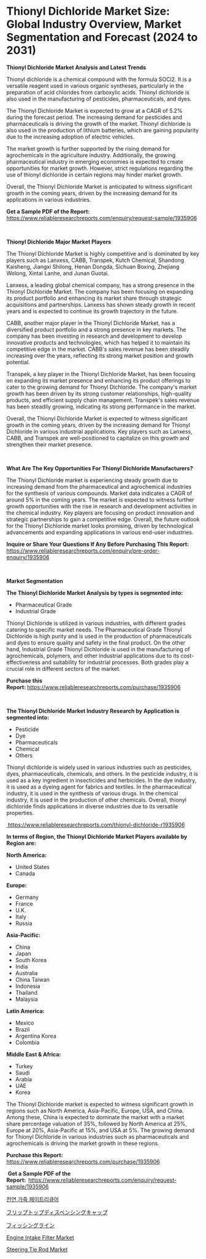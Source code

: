 <p><h1>Thionyl Dichloride Market Size: Global Industry Overview, Market Segmentation and Forecast (2024 to 2031)</h1></p><p><strong>Thionyl Dichloride Market Analysis and Latest Trends</strong></p>
<p><p>Thionyl dichloride is a chemical compound with the formula SOCl2. It is a versatile reagent used in various organic syntheses, particularly in the preparation of acid chlorides from carboxylic acids. Thionyl dichloride is also used in the manufacturing of pesticides, pharmaceuticals, and dyes.</p><p>The Thionyl Dichloride Market is expected to grow at a CAGR of 5.2% during the forecast period. The increasing demand for pesticides and pharmaceuticals is driving the growth of the market. Thionyl dichloride is also used in the production of lithium batteries, which are gaining popularity due to the increasing adoption of electric vehicles.</p><p>The market growth is further supported by the rising demand for agrochemicals in the agriculture industry. Additionally, the growing pharmaceutical industry in emerging economies is expected to create opportunities for market growth. However, strict regulations regarding the use of thionyl dichloride in certain regions may hinder market growth.</p><p>Overall, the Thionyl Dichloride Market is anticipated to witness significant growth in the coming years, driven by the increasing demand for its applications in various industries.</p></p>
<p><strong>Get a Sample PDF of the Report:&nbsp;</strong> <a href="https://www.reliableresearchreports.com/enquiry/request-sample/1935906">https://www.reliableresearchreports.com/enquiry/request-sample/1935906</a></p>
<p>&nbsp;</p>
<p><strong>Thionyl Dichloride Major Market Players</strong></p>
<p><p>The Thionyl Dichloride Market is highly competitive and is dominated by key players such as Lanxess, CABB, Transpek, Kutch Chemical, Shandong Kaisheng, Jiangxi Shilong, Henan Dongda, Sichuan Boxing, Zhejiang Wolong, Xintai Lanhe, and Junan Guotai.</p><p>Lanxess, a leading global chemical company, has a strong presence in the Thionyl Dichloride Market. The company has been focusing on expanding its product portfolio and enhancing its market share through strategic acquisitions and partnerships. Lanxess has shown steady growth in recent years and is expected to continue its growth trajectory in the future.</p><p>CABB, another major player in the Thionyl Dichloride Market, has a diversified product portfolio and a strong presence in key markets. The company has been investing in research and development to develop innovative products and technologies, which has helped it to maintain its competitive edge in the market. CABB's sales revenue has been steadily increasing over the years, reflecting its strong market position and growth potential.</p><p>Transpek, a key player in the Thionyl Dichloride Market, has been focusing on expanding its market presence and enhancing its product offerings to cater to the growing demand for Thionyl Dichloride. The company's market growth has been driven by its strong customer relationships, high-quality products, and efficient supply chain management. Transpek's sales revenue has been steadily growing, indicating its strong performance in the market.</p><p>Overall, the Thionyl Dichloride Market is expected to witness significant growth in the coming years, driven by the increasing demand for Thionyl Dichloride in various industrial applications. Key players such as Lanxess, CABB, and Transpek are well-positioned to capitalize on this growth and strengthen their market presence.</p></p>
<p>&nbsp;</p>
<p><strong>What Are The Key Opportunities For Thionyl Dichloride Manufacturers?</strong></p>
<p><p>The Thionyl Dichloride market is experiencing steady growth due to increasing demand from the pharmaceutical and agrochemical industries for the synthesis of various compounds. Market data indicates a CAGR of around 5% in the coming years. The market is expected to witness further growth opportunities with the rise in research and development activities in the chemical industry. Key players are focusing on product innovation and strategic partnerships to gain a competitive edge. Overall, the future outlook for the Thionyl Dichloride market looks promising, driven by technological advancements and expanding applications in various end-user industries.</p></p>
<p><strong>Inquire or Share Your Questions If Any Before Purchasing This Report:</strong> <a href="https://www.reliableresearchreports.com/enquiry/pre-order-enquiry/1935906">https://www.reliableresearchreports.com/enquiry/pre-order-enquiry/1935906</a></p>
<p>&nbsp;</p>
<p><strong>Market Segmentation</strong></p>
<p><strong>The Thionyl Dichloride Market Analysis by types is segmented into:</strong></p>
<p><ul><li>Pharmaceutical Grade</li><li>Industrial Grade</li></ul></p>
<p><p>Thionyl Dichloride is utilized in various industries, with different grades catering to specific market needs. The Pharmaceutical Grade Thionyl Dichloride is high purity and is used in the production of pharmaceuticals and dyes to ensure quality and safety in the final product. On the other hand, Industrial Grade Thionyl Dichloride is used in the manufacturing of agrochemicals, polymers, and other industrial applications due to its cost-effectiveness and suitability for industrial processes. Both grades play a crucial role in different sectors of the market.</p></p>
<p><strong>Purchase this Report:&nbsp;</strong><a href="https://www.reliableresearchreports.com/purchase/1935906">https://www.reliableresearchreports.com/purchase/1935906</a></p>
<p>&nbsp;</p>
<p><strong>The Thionyl Dichloride Market Industry Research by Application is segmented into:</strong></p>
<p><ul><li>Pesticide</li><li>Dye</li><li>Pharmaceuticals</li><li>Chemical</li><li>Others</li></ul></p>
<p><p>Thionyl dichloride is widely used in various industries such as pesticides, dyes, pharmaceuticals, chemicals, and others. In the pesticide industry, it is used as a key ingredient in insecticides and herbicides. In the dye industry, it is used as a dyeing agent for fabrics and textiles. In the pharmaceutical industry, it is used in the synthesis of various drugs. In the chemical industry, it is used in the production of other chemicals. Overall, thionyl dichloride finds applications in diverse industries due to its versatile properties.</p></p>
<p><a href="https://www.reliableresearchreports.com/thionyl-dichloride-r1935906">&nbsp;https://www.reliableresearchreports.com/thionyl-dichloride-r1935906</a></p>
<p><strong>In terms of Region, the Thionyl Dichloride Market Players available by Region are:</strong></p>
<p>
    <p> <strong> North America: </strong>
        <ul>
            <li>United States</li>
            <li>Canada</li>
        </ul>
        </p> 
    <p> <strong> Europe: </strong>
        <ul>
            <li>Germany</li>
            <li>France</li>
            <li>U.K.</li>
            <li>Italy</li>
            <li>Russia</li>
        </ul>
        </p> 
    <p> <strong> Asia-Pacific: </strong>
        <ul>
            <li>China</li>
            <li>Japan</li>
            <li>South Korea</li>
            <li>India</li>
            <li>Australia</li>
            <li>China Taiwan</li>
            <li>Indonesia</li>
            <li>Thailand</li>
            <li>Malaysia</li>
        </ul>
        </p> 
    <p> <strong> Latin America: </strong>
        <ul>
            <li>Mexico</li>
            <li>Brazil</li>
            <li>Argentina Korea</li>
            <li>Colombia</li>
        </ul>
        </p> 
    <p> <strong> Middle East & Africa: </strong>
        <ul>
            <li>Turkey</li>
            <li>Saudi</li>
            <li>Arabia</li>
            <li>UAE</li>
            <li>Korea</li>
        </ul>
    </p>
    </p>
<p><p>The Thionyl Dichloride market is expected to witness significant growth in regions such as North America, Asia-Pacific, Europe, USA, and China. Among these, China is expected to dominate the market with a market share percentage valuation of 35%, followed by North America at 25%, Europe at 20%, Asia-Pacific at 15%, and USA at 5%. The growing demand for Thionyl Dichloride in various industries such as pharmaceuticals and agrochemicals is driving the market growth in these regions.</p></p>
<p><strong>Purchase this Report: </strong><a href="https://www.reliableresearchreports.com/purchase/1935906">https://www.reliableresearchreports.com/purchase/1935906</a></p>
<p>&nbsp;<strong>Get a Sample PDF of the Report:&nbsp;&nbsp;</strong><a href="https://www.reliableresearchreports.com/enquiry/request-sample/1935906">https://www.reliableresearchreports.com/enquiry/request-sample/1935906</a></p>
<p><strong></strong></p>
<p><p><a href="https://github.com/OliverBarry1954/Market-Research-Report-List-1/blob/main/6058350116626.md">천연 가죽 페이트리큐어</a></p><p><a href="https://github.com/JanickJohns/Market-Research-Report-List-1/blob/main/9380567129170.md">フリップトップディスペンシングキャップ</a></p><p><a href="https://github.com/DwightHuels1/Market-Research-Report-List-1/blob/main/3515799129169.md">フィッシングライン</a></p><p><a href="https://github.com/NaomieConner2023/Market-Research-Report-List-1/blob/main/engine-intake-filter-market.md">Engine Intake Filter Market</a></p><p><a href="https://github.com/iprahimabdulrahmman/Market-Research-Report-List-1/blob/main/steering-tie-rod-market.md">Steering Tie Rod Market</a></p></p>